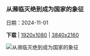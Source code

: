 ### 从濒临灭绝到成为国家的象征

日期：2024-11-01

**下载**  |  [1920x1080](https://cn.bing.com/th?id=OHR.BisonYellowstone_ZH-CN7320887379_1920x1080.jpg)  |  [3840x2160](https://cn.bing.com/th?id=OHR.BisonYellowstone_ZH-CN7320887379_UHD.jpg)

![从濒临灭绝到成为国家的象征](https://cn.bing.com/th?id=OHR.BisonYellowstone_ZH-CN7320887379_1920x1080.jpg "黄石国家公园的美洲野牛，怀俄明州，美国 (© Ian Shive/TANDEM Stills + Motion)")


